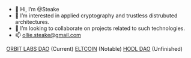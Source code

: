 - 👋 Hi, I’m @Steake
- 👀 I’m interested in applied cryptography and trustless distrubuted architectures.
- 💞️ I’m looking to collaborate on projects related to such technologies.
- 📫 ollie.steake@gmail.com

[ORBIT LABS DAO](https://OrbitLabs.xyz) (Current)
[ELTCOIN](https://eltcoin.tech) (Notable)
[HODL DAO](https://hodldao.xyz) (Unfinished)
